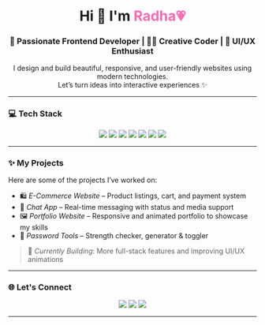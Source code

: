 <!-- Profile Banner -->
<h1 align="center">Hi 👋 I'm <span style="color:#FF69B4;">Radha💗</span></h1>
<h3 align="center">🌸 Passionate Frontend Developer | 👩‍💻 Creative Coder | 🎨 UI/UX Enthusiast</h3>

<p align="center">
  I design and build beautiful, responsive, and user-friendly websites using modern technologies. <br/>
  Let’s turn ideas into interactive experiences ✨
</p>

---

### 💻 Tech Stack

<p align="center">
  <img src="https://img.shields.io/badge/HTML-E34F26?style=for-the-badge&logo=html5&logoColor=white" />
  <img src="https://img.shields.io/badge/CSS-1572B6?style=for-the-badge&logo=css3&logoColor=white" />
  <img src="https://img.shields.io/badge/JavaScript-F7DF1E?style=for-the-badge&logo=javascript&logoColor=black" />
  <img src="https://img.shields.io/badge/React-20232A?style=for-the-badge&logo=react&logoColor=61DAFB" />
  <img src="https://img.shields.io/badge/TailwindCSS-38B2AC?style=for-the-badge&logo=tailwind-css&logoColor=white" />
  <img src="https://img.shields.io/badge/Git-F05032?style=for-the-badge&logo=git&logoColor=white" />
  <img src="https://img.shields.io/badge/GitHub-000?style=for-the-badge&logo=github&logoColor=white" />
</p>

---

### ✨ My Projects

Here are some of the projects I’ve worked on:

- 🛍 *E-Commerce Website* – Product listings, cart, and payment system
- 💬 *Chat App* – Real-time messaging with status and media support
- 🖼 *Portfolio Website* – Responsive and animated portfolio to showcase my skills
- 🔐 *Password Tools* – Strength checker, generator & toggler

> 🧠 *Currently Building*: More full-stack features and improving UI/UX animations

---


### 🌐 Let's Connect

<p align="center">
  <a href="mailto:radha2004kashayp@gmail.com"><img src="https://img.shields.io/badge/Gmail-EA4335?style=for-the-badge&logo=gmail&logoColor=white" /></a>
  <a href="https://www.linkedin.com/in/radha-kashyap1099"><img src="https://img.shields.io/badge/LinkedIn-0A66C2?style=for-the-badge&logo=linkedin&logoColor=white" /></a>
  <a href="https://radhaportfolio.vercel.app/"><img src="https://img.shields.io/badge/Portfolio-000000?style=for-the-badge&logo=vercel&logoColor=white" /></a>
</p>

---
